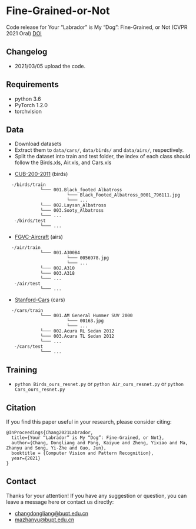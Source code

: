 # Fine-Grained-or-Not
Code release for Your “Labrador” is My “Dog”: Fine-Grained, or Not (CVPR 2021 Oral)
[DOI](https://arxiv.org/abs/2011.09040 "arxiv")


<!-- ![Labrador](./labrador.jpg) -->



## Changelog
- 2021/03/05 upload the code.


## Requirements

- python 3.6
- PyTorch 1.2.0
- torchvision

## Data
- Download datasets
- Extract them to `data/cars/`, `data/birds/` and `data/airs/`, respectively.
- Split the dataset into train and test folder, the index of each class should follow the Birds.xls, Air.xls, and Cars.xls

* [CUB-200-2011](http://www.vision.caltech.edu/visipedia/CUB-200-2011.html) (birds)
```
  -/birds/train
	         └─── 001.Black_footed_Albatross
	                   └─── Black_Footed_Albatross_0001_796111.jpg
	                   └─── ...
	         └─── 002.Laysan_Albatross
	         └─── 003.Sooty_Albatross
	         └─── ...
   -/birds/test	
             └─── ...         
```
* [FGVC-Aircraft](http://www.robots.ox.ac.uk/~vgg/data/fgvc-aircraft/) (airs)
```
  -/air/train
	         └─── 001.A300B4
	         	       └─── 0056978.jpg
	                   └─── ...
	         └─── 002.A310
	         └─── 003.A318
	         └─── ...
   -/air/test	
             └─── ...   
```

* [Stanford-Cars](https://ai.stanford.edu/~jkrause/cars/car_dataset.html) (cars)
```
  -/cars/train
	         └─── 001.AM General Hummer SUV 2000
	         	       └─── 00163.jpg
	                   └─── ...
	         └─── 002.Acura RL Sedan 2012
	         └─── 003.Acura TL Sedan 2012
	         └─── ...
   -/cars/test	
             └─── ...   
```


## Training
- `python Birds_ours_resnet.py` or `python Air_ours_resnet.py` or `python Cars_ours_resnet.py`




## Citation
If you find this paper useful in your research, please consider citing:
```
@InProceedings{Chang2021Labrador,
  title={Your “Labrador” is My “Dog”: Fine-Grained, or Not},
  author={Chang, Dongliang and Pang, Kaiyue and Zheng, Yixiao and Ma, Zhanyu and Song, Yi-Zhe and Guo, Jun},
  booktitle = {Computer Vision and Pattern Recognition},
  year={2021}
}
```


## Contact
Thanks for your attention!
If you have any suggestion or question, you can leave a message here or contact us directly:
- changdongliang@bupt.edu.cn
- mazhanyu@bupt.edu.cn
